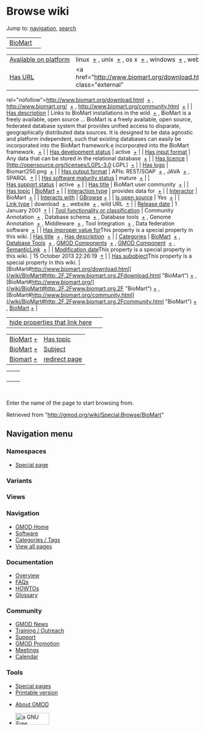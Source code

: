 <div id="mw-page-base" class="noprint">

</div>

<div id="mw-head-base" class="noprint">

</div>

<div id="content" class="mw-body" role="main">

<span id="top"></span>

<div id="mw-js-message" style="display:none;">

</div>



# <span dir="auto">Browse wiki</span>

<div id="bodyContent">

<div id="contentSub">

</div>

<div id="jump-to-nav" class="mw-jump">

Jump to: [navigation](#mw-navigation), [search](#p-search)

</div>

<div id="mw-content-text">

|                                    |     |
|------------------------------------|-----|
| [BioMart](/wiki/BioMart "BioMart") |     |

|  |  |
|----|----|
| [Available on platform](/wiki/Property:Available_on_platform "Property:Available on platform") | <span class="smwb-value">linux  <span class="smwsearch">[+](/wiki/Special:SearchByProperty/Available-20on-20platform/linux "Special:SearchByProperty/Available-20on-20platform/linux")</span></span> , <span class="smwb-value">unix  <span class="smwsearch">[+](/wiki/Special:SearchByProperty/Available-20on-20platform/unix "Special:SearchByProperty/Available-20on-20platform/unix")</span></span> , <span class="smwb-value">os x  <span class="smwsearch">[+](/wiki/Special:SearchByProperty/Available-20on-20platform/os-20x "Special:SearchByProperty/Available-20on-20platform/os-20x")</span></span> , <span class="smwb-value">windows  <span class="smwsearch">[+](/wiki/Special:SearchByProperty/Available-20on-20platform/windows "Special:SearchByProperty/Available-20on-20platform/windows")</span></span> , <span class="smwb-value">web  <span class="smwsearch">[+](/wiki/Special:SearchByProperty/Available-20on-20platform/web "Special:SearchByProperty/Available-20on-20platform/web")</span></span> |
| [Has URL](/wiki/Property:Has_URL "Property:Has URL") | <span class="smwb-value"><a href="http://www.biomart.org/download.html" class="external"
rel="nofollow">http://www.biomart.org/download.html</a>  <span class="smwsearch">[+](/wiki/Special:SearchByProperty/Has-20URL/http:-2F-2Fwww.biomart.org-2Fdownload.html "Special:SearchByProperty/Has-20URL/http:-2F-2Fwww.biomart.org-2Fdownload.html")</span></span> , <span class="smwb-value"><a href="http://www.biomart.org/" class="external"
rel="nofollow">http://www.biomart.org/</a>  <span class="smwsearch">[+](/wiki/Special:SearchByProperty/Has-20URL/http:-2F-2Fwww.biomart.org-2F "Special:SearchByProperty/Has-20URL/http:-2F-2Fwww.biomart.org-2F")</span></span> , <span class="smwb-value"><a href="http://www.biomart.org/community.html" class="external"
rel="nofollow">http://www.biomart.org/community.html</a>  <span class="smwsearch">[+](/wiki/Special:SearchByProperty/Has-20URL/http:-2F-2Fwww.biomart.org-2Fcommunity.html "Special:SearchByProperty/Has-20URL/http:-2F-2Fwww.biomart.org-2Fcommunity.html")</span></span> |
| [Has description](/wiki/Property:Has_description "Property:Has description") | <span class="smwb-value">Links to BioMart installations in the wild  <span class="smwsearch">[+](/wiki/Special:SearchByProperty/Has-20description/Links-20to-20BioMart-20installations-20in-20the-20wild "Special:SearchByProperty/Has-20description/Links-20to-20BioMart-20installations-20in-20the-20wild")</span></span> , <span class="smwb-value">BioMart is a freely available, open source<span class="smw-highlighter" data-type="2" state="persistent" data-title="Information"><span class="smwtext"> … </span><span class="smwttcontent">BioMart is a freely available, open source, federated database system that provides unified access to disparate, geographically distributed data sources. It is designed to be data agnostic and platform independent, such that existing databases can easily be incorporated into the BioMart framework.</span></span>e incorporated into the BioMart framework.  <span class="smwsearch">[+](/wiki/Special:SearchByProperty/Has-20description/BioMart-20is-20a-20freely-20available,-20open-20source,-20federated-20database-20system-20that-20provides-20unified-20access-20to-20disparate,-20geographically-20distributed-20data-20sources.-20It-20is-20designed-20to-20be-20data-20agnostic-20and-20platform-20independent,-20such-20that-20existing-20databases-20can-20easily-20be-20incorporated-20into-20the-20BioMart-20framework. "Special:SearchByProperty/Has-20description/BioMart-20is-20a-20freely-20available,-20open-20source,-20federated-20database-20system-20that-20provides-20unified-20access-20to-20disparate,-20geographically-20distributed-20data-20sources.-20It-20is-20designed-20to-20be-20data-20agnostic-20and-20platform-20independent,-20such-20that-20existing-20databases-20can-20easily-20be-20incorporated-20into-20the-20BioMart-20framework.")</span></span> |
| [Has development status](/wiki/Property:Has_development_status "Property:Has development status") | <span class="smwb-value">active  <span class="smwsearch">[+](/wiki/Special:SearchByProperty/Has-20development-20status/active "Special:SearchByProperty/Has-20development-20status/active")</span></span> |
| [Has input format](/wiki/Property:Has_input_format "Property:Has input format") | <span class="smwb-value">Any data that can be stored in the relational database  <span class="smwsearch">[+](/wiki/Special:SearchByProperty/Has-20input-20format/Any-20data-20that-20can-20be-20stored-20in-20the-20relational-20database "Special:SearchByProperty/Has-20input-20format/Any-20data-20that-20can-20be-20stored-20in-20the-20relational-20database")</span></span> |
| [Has licence](/wiki/Property:Has_licence "Property:Has licence") | <span class="smwb-value">\[http://opensource.org/licenses/LGPL-3.0 LGPL\]  <span class="smwsearch">[+](/wiki/Special:SearchByProperty/Has-20licence/-5Bhttp:-2F-2Fopensource.org-2Flicenses-2FLGPL-2D3.0-20LGPL-5D "Special:SearchByProperty/Has-20licence/-5Bhttp:-2F-2Fopensource.org-2Flicenses-2FLGPL-2D3.0-20LGPL-5D")</span></span> |
| [Has logo](/wiki/Property:Has_logo "Property:Has logo") | <span class="smwb-value">Biomart250.png  <span class="smwsearch">[+](/wiki/Special:SearchByProperty/Has-20logo/Biomart250.png "Special:SearchByProperty/Has-20logo/Biomart250.png")</span></span> |
| [Has output format](/wiki/Property:Has_output_format "Property:Has output format") | <span class="smwb-value">APIs: REST/SOAP  <span class="smwsearch">[+](/wiki/Special:SearchByProperty/Has-20output-20format/APIs:-20REST-2FSOAP "Special:SearchByProperty/Has-20output-20format/APIs:-20REST-2FSOAP")</span></span> , <span class="smwb-value">JAVA  <span class="smwsearch">[+](/wiki/Special:SearchByProperty/Has-20output-20format/JAVA "Special:SearchByProperty/Has-20output-20format/JAVA")</span></span> , <span class="smwb-value">SPARQL  <span class="smwsearch">[+](/wiki/Special:SearchByProperty/Has-20output-20format/SPARQL "Special:SearchByProperty/Has-20output-20format/SPARQL")</span></span> |
| [Has software maturity status](/wiki/Property:Has_software_maturity_status "Property:Has software maturity status") | <span class="smwb-value">mature  <span class="smwsearch">[+](/wiki/Special:SearchByProperty/Has-20software-20maturity-20status/mature "Special:SearchByProperty/Has-20software-20maturity-20status/mature")</span></span> |
| [Has support status](/wiki/Property:Has_support_status "Property:Has support status") | <span class="smwb-value">active  <span class="smwsearch">[+](/wiki/Special:SearchByProperty/Has-20support-20status/active "Special:SearchByProperty/Has-20support-20status/active")</span></span> |
| [Has title](/wiki/Property:Has_title "Property:Has title") | <span class="smwb-value">BioMart user community  <span class="smwsearch">[+](/wiki/Special:SearchByProperty/Has-20title/BioMart-20user-20community "Special:SearchByProperty/Has-20title/BioMart-20user-20community")</span></span> |
| [Has topic](/wiki/Property:Has_topic "Property:Has topic") | <span class="smwb-value">[BioMart](/wiki/BioMart "BioMart") <span class="smwbrowse">[+](/wiki/Special:Browse/BioMart "Special:Browse/BioMart")</span></span> |
| [Interaction type](/wiki/Property:Interaction_type "Property:Interaction type") | <span class="smwb-value">provides data for  <span class="smwsearch">[+](/wiki/Special:SearchByProperty/Interaction-20type/provides-20data-20for "Special:SearchByProperty/Interaction-20type/provides-20data-20for")</span></span> |
| <a
href="/mediawiki/index.php?title=Property:Interactor&amp;action=edit&amp;redlink=1"
class="new"
title="Property:Interactor (page does not exist)">Interactor</a> | <span class="smwb-value">BioMart  <span class="smwsearch">[+](/wiki/Special:SearchByProperty/Interactor/BioMart "Special:SearchByProperty/Interactor/BioMart")</span></span> |
| [Interacts with](/wiki/Property:Interacts_with "Property:Interacts with") | <span class="smwb-value">[GBrowse](/wiki/GBrowse "GBrowse") <span class="smwbrowse">[+](/wiki/Special:Browse/GBrowse "Special:Browse/GBrowse")</span></span> |
| [Is open source](/wiki/Property:Is_open_source "Property:Is open source") | <span class="smwb-value">Yes  <span class="smwsearch">[+](/wiki/Special:SearchByProperty/Is-20open-20source/Yes "Special:SearchByProperty/Is-20open-20source/Yes")</span></span> |
| [Link type](/wiki/Property:Link_type "Property:Link type") | <span class="smwb-value">download  <span class="smwsearch">[+](/wiki/Special:SearchByProperty/Link-20type/download "Special:SearchByProperty/Link-20type/download")</span></span> , <span class="smwb-value">website  <span class="smwsearch">[+](/wiki/Special:SearchByProperty/Link-20type/website "Special:SearchByProperty/Link-20type/website")</span></span> , <span class="smwb-value">wild URL  <span class="smwsearch">[+](/wiki/Special:SearchByProperty/Link-20type/wild-20URL "Special:SearchByProperty/Link-20type/wild-20URL")</span></span> |
| [Release date](/wiki/Property:Release_date "Property:Release date") | <span class="smwb-value">1 January 2001  <span class="smwsearch">[+](/wiki/Special:SearchByProperty/Release-20date/1-20January-202001 "Special:SearchByProperty/Release-20date/1-20January-202001")</span></span> |
| [Tool functionality or classification](/wiki/Property:Tool_functionality_or_classification "Property:Tool functionality or classification") | <span class="smwb-value">Community Annotation  <span class="smwsearch">[+](/wiki/Special:SearchByProperty/Tool-20functionality-20or-20classification/Community-20Annotation "Special:SearchByProperty/Tool-20functionality-20or-20classification/Community-20Annotation")</span></span> , <span class="smwb-value">Database schema  <span class="smwsearch">[+](/wiki/Special:SearchByProperty/Tool-20functionality-20or-20classification/Database-20schema "Special:SearchByProperty/Tool-20functionality-20or-20classification/Database-20schema")</span></span> , <span class="smwb-value">Database tools  <span class="smwsearch">[+](/wiki/Special:SearchByProperty/Tool-20functionality-20or-20classification/Database-20tools "Special:SearchByProperty/Tool-20functionality-20or-20classification/Database-20tools")</span></span> , <span class="smwb-value">Genome Annotation  <span class="smwsearch">[+](/wiki/Special:SearchByProperty/Tool-20functionality-20or-20classification/Genome-20Annotation "Special:SearchByProperty/Tool-20functionality-20or-20classification/Genome-20Annotation")</span></span> , <span class="smwb-value">Middleware  <span class="smwsearch">[+](/wiki/Special:SearchByProperty/Tool-20functionality-20or-20classification/Middleware "Special:SearchByProperty/Tool-20functionality-20or-20classification/Middleware")</span></span> , <span class="smwb-value">Tool Integration  <span class="smwsearch">[+](/wiki/Special:SearchByProperty/Tool-20functionality-20or-20classification/Tool-20Integration "Special:SearchByProperty/Tool-20functionality-20or-20classification/Tool-20Integration")</span></span> , <span class="smwb-value">Data federation software  <span class="smwsearch">[+](/wiki/Special:SearchByProperty/Tool-20functionality-20or-20classification/Data-20federation-20software "Special:SearchByProperty/Tool-20functionality-20or-20classification/Data-20federation-20software")</span></span> |
| <span class="smw-highlighter" data-type="1" state="inline" data-title="Property"><span class="smwbuiltin">[Has improper value for](/wiki/Property:Has_improper_value_for "Property:Has improper value for")</span><span class="smwttcontent">This property is a special property in this wiki.</span></span> | <span class="smwb-value">[Has title](/wiki/Property:Has_title "Property:Has title")  <span class="smwsearch">[+](/wiki/Special:SearchByProperty/Has-20improper-20value-20for/Has-20title "Special:SearchByProperty/Has-20improper-20value-20for/Has-20title")</span></span> , <span class="smwb-value">[Has description](/wiki/Property:Has_description "Property:Has description")  <span class="smwsearch">[+](/wiki/Special:SearchByProperty/Has-20improper-20value-20for/Has-20description "Special:SearchByProperty/Has-20improper-20value-20for/Has-20description")</span></span> |
| [Categories](/wiki/Special:Categories "Special:Categories") | <span class="smwb-value">[BioMart](/wiki/Category:BioMart "Category:BioMart")  <span class="smwsearch">[+](/wiki/Special:SearchByProperty/BioMart "Special:SearchByProperty/BioMart")</span></span> , <span class="smwb-value">[Database Tools](/wiki/Category:Database_Tools "Category:Database Tools")  <span class="smwsearch">[+](/wiki/Special:SearchByProperty/Database-20Tools "Special:SearchByProperty/Database-20Tools")</span></span> , <span class="smwb-value">[GMOD Components](/wiki/Category:GMOD_Components "Category:GMOD Components")  <span class="smwsearch">[+](/wiki/Special:SearchByProperty/GMOD-20Components "Special:SearchByProperty/GMOD-20Components")</span></span> , <span class="smwb-value">[GMOD Component](/wiki/Category:GMOD_Component "Category:GMOD Component")  <span class="smwsearch">[+](/wiki/Special:SearchByProperty/GMOD-20Component "Special:SearchByProperty/GMOD-20Component")</span></span> , <span class="smwb-value"><a
href="/mediawiki/index.php?title=Category:SemanticLink&amp;action=edit&amp;redlink=1"
class="new"
title="Category:SemanticLink (page does not exist)">SemanticLink</a>  <span class="smwsearch">[+](/wiki/Special:SearchByProperty/SemanticLink "Special:SearchByProperty/SemanticLink")</span></span> |
| <span class="smw-highlighter" data-type="1" state="inline" data-title="Property"><span class="smwbuiltin">[Modification date](/wiki/Property:Modification_date "Property:Modification date")</span><span class="smwttcontent">This property is a special property in this wiki.</span></span> | <span class="smwb-value">15 October 2013 22:26:19  <span class="smwsearch">[+](/wiki/Special:SearchByProperty/Modification-20date/15-20October-202013-2022:26:19 "Special:SearchByProperty/Modification-20date/15-20October-202013-2022:26:19")</span></span> |
| <span class="smw-highlighter" data-type="1" state="inline" data-title="Property"><span class="smwbuiltin">[Has subobject](/wiki/Property:Has_subobject "Property:Has subobject")</span><span class="smwttcontent">This property is a special property in this wiki.</span></span> | <span class="smwb-value">[BioMart#http://www.biomart.org/download.html](/wiki/BioMart#http:.2F.2Fwww.biomart.org.2Fdownload.html "BioMart") <span class="smwbrowse">[+](/wiki/Special:Browse/BioMart-23http:-2F-2Fwww.biomart.org-2Fdownload.html "Special:Browse/BioMart-23http:-2F-2Fwww.biomart.org-2Fdownload.html")</span></span> , <span class="smwb-value">[BioMart#http://www.biomart.org/](/wiki/BioMart#http:.2F.2Fwww.biomart.org.2F "BioMart") <span class="smwbrowse">[+](/wiki/Special:Browse/BioMart-23http:-2F-2Fwww.biomart.org-2F "Special:Browse/BioMart-23http:-2F-2Fwww.biomart.org-2F")</span></span> , <span class="smwb-value">[BioMart#http://www.biomart.org/community.html](/wiki/BioMart#http:.2F.2Fwww.biomart.org.2Fcommunity.html "BioMart") <span class="smwbrowse">[+](/wiki/Special:Browse/BioMart-23http:-2F-2Fwww.biomart.org-2Fcommunity.html "Special:Browse/BioMart-23http:-2F-2Fwww.biomart.org-2Fcommunity.html")</span></span> , <span class="smwb-value">[BioMart](/wiki/BioMart#_cf37be6ad46064a27af652ecc850193c "BioMart") <span class="smwbrowse">[+](/wiki/Special:Browse/BioMart-23_cf37be6ad46064a27af652ecc850193c "Special:Browse/BioMart-23 cf37be6ad46064a27af652ecc850193c")</span></span> |

<span id="smw_browse_incoming"></span>

|  |  |
|----|----|
| [hide properties that link here](/mediawiki/index.php?title=Special:Browse&offset=0&dir=out&article=BioMart)  |  |

|  |  |
|----|----|
| <span class="smwb-ivalue">[BioMart](/wiki/BioMart "BioMart") <span class="smwbrowse">[+](/wiki/Special:Browse/BioMart "Special:Browse/BioMart")</span></span> | [Has topic](/wiki/Property:Has_topic "Property:Has topic") |
| <span class="smwb-ivalue">[BioMart](/wiki/BioMart#_cf37be6ad46064a27af652ecc850193c "BioMart") <span class="smwbrowse">[+](/wiki/Special:Browse/BioMart-23_cf37be6ad46064a27af652ecc850193c "Special:Browse/BioMart-23 cf37be6ad46064a27af652ecc850193c")</span></span> | [Subject](/wiki/Property:Subject "Property:Subject") |
| <span class="smwb-ivalue"><a href="/wiki/Biomart" class="mw-redirect" title="Biomart">Biomart</a> <span class="smwbrowse">[+](/wiki/Special:Browse/Biomart "Special:Browse/Biomart")</span></span> | [redirect page](/wiki/Special:ListRedirects "Special:ListRedirects") |

|     |     |
|-----|-----|
|     |     |

 

Enter the name of the page to start browsing from.  

</div>

<div class="printfooter">

Retrieved from "<http://gmod.org/wiki/Special:Browse/BioMart>"

</div>

<div id="catlinks" class="catlinks catlinks-allhidden">

</div>

<div class="visualClear">

</div>

</div>

</div>

<div id="mw-navigation">

## Navigation menu

<div id="mw-head">



<div id="left-navigation">

<div id="p-namespaces" class="vectorTabs" role="navigation"
aria-labelledby="p-namespaces-label">

### Namespaces

- <span id="ca-nstab-special">[Special
  page](/wiki/Special:Browse/BioMart "This is a special page, you cannot edit the page itself")</span>

</div>

<div id="p-variants" class="vectorMenu emptyPortlet" role="navigation"
aria-labelledby="p-variants-label">

### 

### Variants[](#)

<div class="menu">

</div>

</div>

</div>

<div id="right-navigation">

<div id="p-views" class="vectorTabs emptyPortlet" role="navigation"
aria-labelledby="p-views-label">

### Views

</div>



</div>



</div>

</div>

</div>

<div id="mw-panel">

<div id="p-logo" role="banner">

<a href="/wiki/Main_Page"
style="background-image: url(http://gmod.org/images/GMOD-cogs.png);"
title="Visit the main page"></a>

</div>

<div id="p-Navigation" class="portal" role="navigation"
aria-labelledby="p-Navigation-label">

### Navigation

<div class="body">

- <span id="n-GMOD-Home">[GMOD Home](/wiki/Main_Page)</span>
- <span id="n-Software">[Software](/wiki/GMOD_Components)</span>
- <span id="n-Categories-.2F-Tags">[Categories /
  Tags](/wiki/Categories)</span>
- <span id="n-View-all-pages">[View all
  pages](/wiki/Special:AllPages)</span>

</div>

</div>

<div id="p-Documentation" class="portal" role="navigation"
aria-labelledby="p-Documentation-label">

### Documentation

<div class="body">

- <span id="n-Overview">[Overview](/wiki/Overview)</span>
- <span id="n-FAQs">[FAQs](/wiki/Category:FAQ)</span>
- <span id="n-HOWTOs">[HOWTOs](/wiki/Category:HOWTO)</span>
- <span id="n-Glossary">[Glossary](/wiki/Glossary)</span>

</div>

</div>

<div id="p-Community" class="portal" role="navigation"
aria-labelledby="p-Community-label">

### Community

<div class="body">

- <span id="n-GMOD-News">[GMOD News](/wiki/GMOD_News)</span>
- <span id="n-Training-.2F-Outreach">[Training /
  Outreach](/wiki/Training_and_Outreach)</span>
- <span id="n-Support">[Support](/wiki/Support)</span>
- <span id="n-GMOD-Promotion">[GMOD
  Promotion](/wiki/GMOD_Promotion)</span>
- <span id="n-Meetings">[Meetings](/wiki/Meetings)</span>
- <span id="n-Calendar">[Calendar](/wiki/Calendar)</span>

</div>

</div>

<div id="p-tb" class="portal" role="navigation"
aria-labelledby="p-tb-label">

### Tools

<div class="body">

- <span id="t-specialpages"><a href="/wiki/Special:SpecialPages" accesskey="q"
  title="A list of all special pages [q]">Special pages</a></span>
- <span id="t-print"><a
  href="/mediawiki/index.php?title=Special:Browse/BioMart&amp;printable=yes"
  rel="alternate" accesskey="p"
  title="Printable version of this page [p]">Printable version</a></span>

</div>

</div>

</div>

</div>

<div id="footer" role="contentinfo">

- <span id="footer-places-about">[About
  GMOD](/wiki/GMOD:About "GMOD:About")</span>

<!-- -->

- <span id="footer-copyrightico">[<img src="http://www.gnu.org/graphics/gfdl-logo-small.png" width="88"
  height="31" alt="a GNU Free Documentation License" />](http://www.gnu.org/licenses/fdl-1.3.html)</span>




</div>
